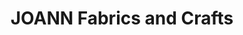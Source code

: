 ---
title: "JOANN Fabrics and Crafts"
url: /boulevard-plaza/joann-fabrics-and-crafts/
shop: Basteln
---